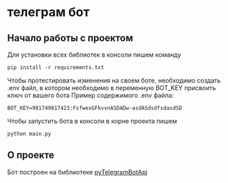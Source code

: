 # телеграм бот

## Начало работы с проектом

Для установки всех библиотек в консоли пишем команду

```
pip install -r requirements.txt
```

Чтобы протестировать изменения на своем боте, необходимо создать .env файл, в котором необходимо в переменную BOT_KEY присвоить ключ от вашего бота
Пример содержимого .env файла:

```
BOT_KEY=981749817423:FsfwexGFkvvnASDADw-asdASdsdfsdasdSD
```

Чтобы запустить бота в консоли в корне проекта пишем

```
python main.py
```

## О проекте

Бот построен на библиотеке [pyTelegramBotApi](https://pypi.org/project/pyTelegramBotAPI/)

